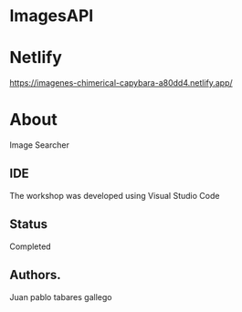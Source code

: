 # ImagesAPI

# Netlify
https://imagenes-chimerical-capybara-a80dd4.netlify.app/

# About
Image Searcher

## IDE
The workshop was developed using Visual Studio Code 

## Status 
Completed

## Authors.
Juan pablo tabares gallego

